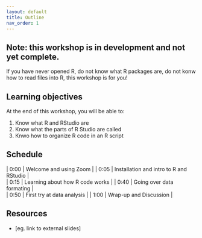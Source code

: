```yaml
---
layout: default
title: Outline
nav_order: 1
---
```


## Note: this workshop is in development and not yet complete.

If you have never opened R, do not know what R packages are, do not konw how to read files into R, this workshop is for you! 

## Learning objectives

At the end of this workshop, you will be able to:
1. Know what R and RStudio are
2. Know what the parts of R Studio are called
3. Knwo how to organize R code in an R script 

## Schedule

| 0:00 | Welcome and using Zoom |
| 0:05 | Installation and intro to R and RStudio |  
| 0:15 | Learning about how R code works |
| 0:40 | Going over data formating |   
| 0:50 | First try at data analysis |
| 1:00 | Wrap-up and Discussion |

## Resources
* [eg. link to external slides]
